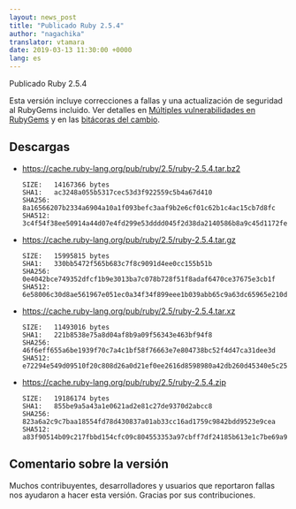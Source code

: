 ```yaml
---
layout: news_post
title: "Publicado Ruby 2.5.4"
author: "nagachika"
translator: vtamara
date: 2019-03-13 11:30:00 +0000
lang: es
---
```


Publicado Ruby 2.5.4

Esta versión incluye correcciones a fallas y una actualización de seguridad
al RubyGems incluido.
Ver detalles en [Múltiples vulnerabilidades en RubyGems](/es/news/2019/03/05/multiple-vulnerabilities-in-rubygems/)
y en las [bitácoras del cambio](https://github.com/ruby/ruby/compare/v2_5_3...v2_5_4).

## Descargas

* <https://cache.ruby-lang.org/pub/ruby/2.5/ruby-2.5.4.tar.bz2>

      SIZE:   14167366 bytes
      SHA1:   ac3248a055b5317cec53d3f922559c5b4a67d410
      SHA256: 8a16566207b2334a6904a10a1f093befc3aaf9b2e6cf01c62b1c4ac15cb7d8fc
      SHA512: 3c4f54f38ee50914a44d07e4fd299e53dddd045f2d38da2140586b8a9c45d1172fec2ad5b0411c228a9b31f5e161214820903a65b98caf3b0dfeeaabf2cab6ad

* <https://cache.ruby-lang.org/pub/ruby/2.5/ruby-2.5.4.tar.gz>

      SIZE:   15995815 bytes
      SHA1:   330bb5472f565b683c7f8c9091d4ee0cc155b51b
      SHA256: 0e4042bce749352dfcf1b9e3013ba7c078b728f51f8adaf6470ce37675e3cb1f
      SHA512: 6e58006c30d8ae561967e051ec0a34f34f899eee1b039abb65c9a63dc65965e210d238fff19fa7c7411893df25dfc40426887a195993153fb9e09bbf769dfc14

* <https://cache.ruby-lang.org/pub/ruby/2.5/ruby-2.5.4.tar.xz>

      SIZE:   11493016 bytes
      SHA1:   221b8538e75a8d04af8b9a09f56343e463bf94f8
      SHA256: 46f6eff655a6be1939f70c7a4c1bf58f76663e7e804738bc52f4d47ca31dee3d
      SHA512: e72294e549d09510f20c808d26a0d21ef0ee2616d8598980a42db260d45340e5c259ac65e5478a8b086042ff6ba7d8447a6c8115454ffe977c4f63175ab89062

* <https://cache.ruby-lang.org/pub/ruby/2.5/ruby-2.5.4.zip>

      SIZE:   19186174 bytes
      SHA1:   855be9a5a43a1e0621ad2e81c27de9370d2abcc8
      SHA256: 823a6a2c9c7baa18554fd78d430837a01ab33cc16ad1759c9842bdd9523e9cea
      SHA512: a83f90514b09c217fbbd154cfc09c804553353a97cbff7df24185b613e1c7be69a965fe9ec925ac3f4bd6170f2c3d0d60be7ea4ab1037ce64300d7443b6e08e8

## Comentario sobre la versión

Muchos contribuyentes, desarrolladores y usuarios que reportaron fallas
nos ayudaron a hacer esta versión.
Gracias por sus contribuciones.

